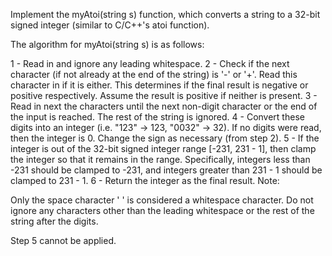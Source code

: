 Implement the myAtoi(string s) function, which converts a string to a 32-bit signed integer (similar to C/C++'s atoi function).

The algorithm for myAtoi(string s) is as follows:

1 - Read in and ignore any leading whitespace.
2 - Check if the next character (if not already at the end of the string) is '-' or '+'. Read this character in if it is either. This determines if the final result is negative or positive respectively. Assume the result is positive if neither is present.
3 - Read in next the characters until the next non-digit character or the end of the input is reached. The rest of the string is ignored.
4 - Convert these digits into an integer (i.e. "123" -> 123, "0032" -> 32). If no digits were read, then the integer is 0. Change the sign as necessary (from step 2).
5 - If the integer is out of the 32-bit signed integer range [-231, 231 - 1], then clamp the integer so that it remains in the range. Specifically, integers less than -231 should be clamped to -231, and integers greater than 231 - 1 should be clamped to 231 - 1.
6 - Return the integer as the final result.
Note:

Only the space character ' ' is considered a whitespace character.
Do not ignore any characters other than the leading whitespace or the rest of the string after the digits.

Step 5 cannot be applied.